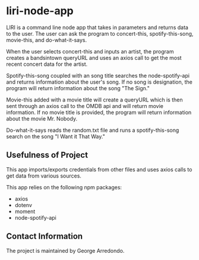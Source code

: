 # liri-node-app

LIRI is a command line node app that takes in parameters and returns data to the user. The user can ask the program to concert-this, spotify-this-song, movie-this, and do-what-it-says. 

When the user selects concert-this and inputs an artist, the program creates a bandsintown queryURL and uses an axios call to get the most recent concert data for the artist. 

Spotify-this-song coupled with an song title searches the node-spotify-api and returns information about the user's song. If no song is designation, the program will return information about the song "The Sign."

Movie-this added with a movie title will create a queryURL which is then sent through an axios call to the OMDB api and will return movie information. If no movie title is provided, the program will return information about the movie Mr. Nobody.

Do-what-it-says reads the random.txt file and runs a spotify-this-song search on the song "I Want it That Way."

## Usefulness of Project

This app imports/exports credentials from other files and uses axios calls to get data from various sources. 

This app relies on the following npm packages:
* axios
* dotenv
* moment
* node-spotify-api


## Contact Information

The project is maintained by George Arredondo.
